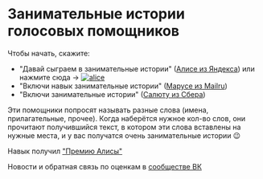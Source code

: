 # Занимательные истории голосовых помощников

Чтобы начать, скажите:
- "Давай сыграем в занимательные истории" ([Алисе из Яндекса](https://dialogs.yandex.ru/store/skills/12ef2083-sochinyal)) или нажмите сюда -> [![alice](https://dialogs.s3.yandex.net/badges/v1-term1.svg)](https://alice.ya.ru/s/a557c651-94d8-48fd-9c43-d2b644615050)
- "Включи навык занимательные истории" ([Марусе из Mailru](https://marusia.mail.ru/skill/bbcc6b0e-c9bd-4965-919a-c88dc65a2288))
- "Включи занимательные истории" ([Салюту из Сбера](https://catalog.smartmarket.sber.ru/apps/c29d7330-cea6-499c-a8c8-48ed1bd3f6e5/))

Эти помощники попросят называть разные слова (имена, прилагательные, прочее). Когда наберётся нужное кол-во слов, они прочитают получившийся текст, в котором эти слова вставлены на нужные места, и у вас получатся очень занимательные истории 😉

Навык получил ["Премию Алисы"](https://yandex.ru/blog/dialogs/premiya-alisy-luchshie-navyki-za-iyul-2020)

Новости и обратная связь по оценкам в [сообществе ВК](https://vk.com/fillinthetextbot)
